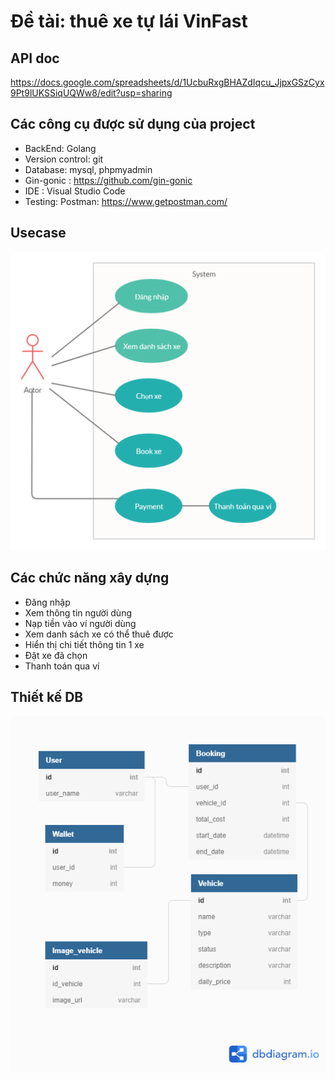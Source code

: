 # **Đề tài: thuê xe tự lái VinFast**

## API doc 
 https://docs.google.com/spreadsheets/d/1UcbuRxgBHAZdIqcu_JjpxGSzCyx9Pt9lUKSSiqUQWw8/edit?usp=sharing

## Các công cụ được sử dụng của project
 - BackEnd: Golang
 - Version control: git
 - Database: mysql, phpmyadmin
 - Gin-gonic : https://github.com/gin-gonic
 - IDE : Visual Studio Code
 - Testing: Postman: https://www.getpostman.com/

## Usecase

![alt text](https://raw.githubusercontent.com/duong0209/vinfast-project/master/Image/Usecase.png)

## Các chức năng xây dựng

- Đăng nhập
- Xem thông tin người dùng
- Nạp tiền vào ví người dùng
- Xem danh sách xe có thể thuê được
- Hiển thị chi tiết thông tin 1 xe
- Đặt xe đã chọn 
- Thanh toán qua ví


## **Thiết kế DB**

![alt text](https://raw.githubusercontent.com/duong0209/vinfast-project/master/Image/database.png)








